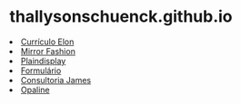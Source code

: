 # thallysonschuenck.github.io

<li><a href="curriculo" target="_blank">Currículo Elon</a></li>
<li><a href="mirrorfashion" target="_blank">Mirror Fashion</a></li>
<li><a href="lab03" target="_blank">Plaindisplay</a></li>
<li><a href="lab04" target="_blank">Formulário</a></li>
<li><a href="consultoria" target="_blank">Consultoria James</a></li>
<li><a href="opaline" target="_blank">Opaline</a></li>
